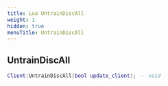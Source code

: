 ```yaml
---
title: Lua UntrainDiscAll
weight: 1
hidden: true
menuTitle: UntrainDiscAll
---
```

## UntrainDiscAll
```lua
Client:UntrainDiscAll(bool update_client); -- void
```